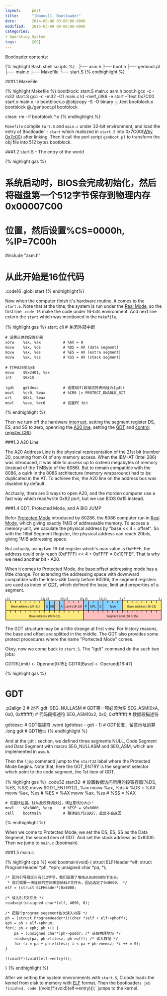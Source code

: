 ```yaml
---
layout: 	post
title:  	"[Nanos]1. Bootloader"
date:   	2014-06-06 03:00:00-0000
modified:   2015-03-09 00:00:00-0000
categories: 
- Operating System
tags:		[OS]
---
```


Bootloader contents:

{% highlight Bash shell scripts %}
.
├── asm.h
├── boot.h
├── genboot.pl
├── main.c
├── Makefile
└── start.S
{% endhighlight %}

###1.1 MakeFile

{% highlight Makefile %}
bootblock: start.S main.c asm.h boot.h
	gcc -c -m32 start.S
	gcc -c -m32 -O1 main.c
	ld -melf_i386 -e start -Ttext 0x7C00 start.o main.o -o bootblock.o
	@objcopy -S -O binary -j .text bootblock.o bootblock
	@./genboot.pl bootblock

clean:
	rm -rf bootblock *.o
{% endhighlight %}

`Makefile` complie `tart.S` and `main.c` under 32-bit environment, and load the entry of Bootloader - `start` which realiszed in `start.S` into 0x7C00([Why 0x7c00](http://www.glamenv-septzen.net/en/view/6)) after linking. Then it call the perl script `genboot.pl` to transform the obj file into 512 bytes bootblock. 

###1.2 start.S - The entry of the world

{% highlight gas %}
# 系统启动时，BIOS会完成初始化，然后将磁盘第一个512字节保存到物理内存0x00007C00
# 位置，然后设置%CS=0000h, %IP=7C00h

#include "asm.h"
# 从此开始是16位代码
.code16
.globl start
{% endhighlight%}

Now when the computer finish it's hardware routine, it comes to the `start.S`. Note that at the time, the system is run under the [Real Mode][Real Mode], so the first line `.code 16` make the code under 16-bits environment. And next line extern the `start` which was mentioned in the `Makefile`.

{% highlight gas %}
start:
	cli                       # 关闭外部中断

	# 设置正确的段寄存器
	xorw    %ax, %ax          # %AX = 0
	movw    %ax, %ds          # %DS = AX (data segment)
	movw    %ax, %es          # %ES = AX (extra segment)
	movw    %ax, %ss          # %SS = AX (stack segment)

	# 打开A20地址线
	movw    $0x2401, %ax
	int     $0x15

	lgdt    gdtdesc           # 设置GDT(段描述符表地址为$gdt)
	movl    %cr0, %eax        # %CR0 |= PROTECT_ENABLE_BIT
	orl     $0x1, %eax
	movl    %eax, %cr0        # 设置PE bit
{% endhighlight %}

Then we turn off the hardware [interrupt][Interrupt], setting the segment register DS, ES, and SS to zero, openning the [A20 line][A20], setting the [GDT][GDT] and [control register CR0](http://en.wikipedia.org/wiki/Control_register).

###1.3 A20 Line

The A20 Address Line is the physical representation of the 21st bit (number 20, counting from 0) of any memory access. When the IBM-AT (Intel 286) was introduced, it was able to access up to sixteen megabytes of memory (instead of the 1 MByte of the 8086). But to remain compatible with the 8086, a quirk in the 8086 architecture (memory wraparound) had to be duplicated in the AT. To achieve this, the A20 line on the address bus was disabled by default.

Acctually, there are 3 ways to open A20, and the morden computer use a fast way which read/write 0x92 port, but we use BIOS 0x15 instead. 

###1.4 GDT, Protected Mode, and A BIG JUMP

Befor [Protected Mode][Protected Mode] introduced by 80286, the 8086 computer run in [Real Mode][Real Mode], which giving exactly 1MiB of addressable memory. To access a memory unit, we caculate the physical address by "base << 4 + offset". So with the 16bit Segment Register, the physical address can reach 20bits, giving 1MiB addressing space.

But actually, using two 16-bit register which's max value is 0xFFFF, the address could only reach (0xFFFF) << 4 + 0xFFFF = 0x10FFEF. That is why we need another bit - A20.

When it comes to Protected Mode, the base:offset addressing mode has a little change. For extending the addressing space with downward compatible with the Intes-x86 family before 80286, the segment registers are used as index of [GDT][GDT], which defined the base, limit and properties of a segment.

![GDT](/images/GDT.png "GDT")

The GDT structure may be a little strange at first view. For history reasons, the base and offset are splitted in the middle. The GDT also provides some protect procedures where the name "Portected Mode" comes.

Okey, now we come back to `start.S`. The "lgdt" command do the such two jobs:

GDTR(Limit) <- Operand[0:15]; GDTR(Base) <- Operand[16:47]

{% highlight gas %}
# GDT
.p2align 2                         # 对齐
gdt:
	SEG_NULLASM                    # GDT第一项必须为空
	SEG_ASM(0xA, 0x0, 0xffffffff)  # 代码段描述符
	SEG_ASM(0x2, 0x0, 0xffffffff)  # 数据段描述符

gdtdesc:                           # GDT描述符
	.word   (gdtdesc - gdt - 1)    # GDT长度，留意地址运算
	.long   gdt                    # GDT地址
{% endhighlight %}

And at the `gdt:` section, we defined three segments NULL, Code Segment and Data Segment with macro SEG\_NULLASM and SEG\_ASM, which are implemented in `asm.h`.

Then the `ljmp` command jump to the `start32` label where the Protected Mode begins. Note that, here the GDT\_ENTRY is the segment selector which point to the code segment, the 1st item of GDT.

{% highlight gas %}
.code32
start32:
	# 设置数据访问所用的段寄存器(%DS, %ES, %SS)
	movw    $GDT_ENTRY(2), %ax
	movw    %ax, %ds          # %DS = %AX
	movw    %ax, %es          # %ES = %AX
	movw    %ax, %ss          # %SS = %AX

	# 设置栈位置。栈从此没有切换过，请注意栈的大小！
	movl    $0x8000, %esp     # %ESP = $0x8000
	call    bootmain          # 跳转到C代码执行，此处不会返回
{% endhighlight %} 

When we come to Protected Mode, we set the DS, ES, SS as the Data Segment, the second item of GDT. And set the stack address as 0x8000. Then we jump to `main.c` (bootmain).

###1.5 main.c

{% highlight cpp %}
void
bootmain(void) {
	struct ELFHeader *elf;
	struct ProgramHeader *ph, *eph;
	unsigned char *pa, *i;

	/* 因为引导扇区只有512字节，我们设置了堆栈从0x8000向下生长。
	 * 我们需要一块连续的空间来容纳ELF文件头，因此选定了0x8000。 */
	elf = (struct ELFHeader*)0x8000;

	/* 读入ELF文件头 */
	readseg((unsigned char*)elf, 4096, 0);

	/* 把每个program segement依次读入内存 */
	ph = (struct ProgramHeader*)((char *)elf + elf->phoff);
	eph = ph + elf->phnum;
	for(; ph < eph; ph ++) {
		pa = (unsigned char*)ph->paddr; /* 获取物理地址 */
		readseg(pa, ph->filesz, ph->off); /* 读入数据 */
		for (i = pa + ph->filesz; i < pa + ph->memsz; *i ++ = 0);
	}

	((void(*)(void))elf->entry)();
}
{% endhighlight %}

After we setting the system environments with `start.S`, C code loads the kernel from disk to memory with [ELF][ELF] format. Then the bootloader`s job finished, code `((void(*)(void))elf->entry)();` jumps to the kernel.

[Interrupt]:http://en.wikipedia.org/wiki/Interrupt
[Protected Mode]:http://en.wikipedia.org/wiki/Protected_mode
[Real Mode]:http://en.wikipedia.org/wiki/Real_mode
[GDT]:http://wiki.osdev.org/GDT
[A20]:http://en.wikipedia.org/wiki/A20_line
[ELF]:http://en.wikipedia.org/wiki/Executable_and_Linkable_Format
